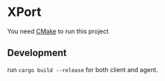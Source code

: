 # XPort

You need [CMake](https://cmake.org/download/) to run this project

## Development

run `cargo build --release` for both client and agent.
